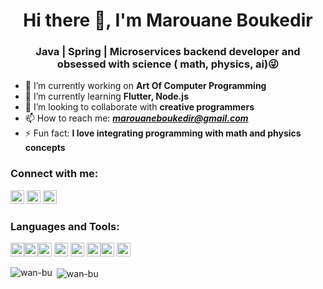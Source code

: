 <h1 align="center">Hi there 👋, I'm Marouane Boukedir</h1>
<h3 align="center">Java | Spring | Microservices backend developer and obsessed with science ( math, physics, ai)😜</h3>

- 🔭 I’m currently working on **Art Of Computer Programming**
- 🌱 I’m currently learning **Flutter, Node.js**
- 👯 I’m looking to collaborate with **creative programmers**
- 📫 How to reach me: ***marouaneboukedir@gmail.com***
- ⚡ Fun fact: **I love integrating programming with math and physics concepts**

### **Connect with me:**
<a href="https://www.linkedin.com/in/marouane-boukedir-142156109/" target="blank"><img src="https://camo.githubusercontent.com/609be48e654a9c8aed1660c2596b04f09ed13aee/68747470733a2f2f63646e2e6a7364656c6976722e6e65742f6e706d2f73696d706c652d69636f6e7340332e302e312f69636f6e732f6c696e6b6564696e2e737667" alt="marouane boukedir linkedin" height="22" width="22" /></a>
<a href="https://www.facebook.com/marouane.boukedir/" target="blank"><img src="https://img2.freepng.fr/20180421/okw/kisspng-computer-icons-logo-facebook-black-and-white-simplicity-5adb7dd77cada9.1355477415243340395107.jpg" alt="marouane boukedir facebook" height="22" width="22" /></a>
<a href="https://www.youtube.com/channel/UCmzs6gSkY84h4qP0BrLRcjg?view_as=subscriber" target="blank"><img src="https://cdn.jsdelivr.net/npm/simple-icons@3.0.1/icons/youtube.svg" alt="ucjm7i4g4z7zgcja_hkhlcvw" height="22" width="22" /></a>
<br />
### Languages and Tools:

<p align="left"><img src="https://devicons.github.io/devicon/devicon.git/icons/java/java-original-wordmark.svg" alt="java" width="22" height="22"/><img src="https://devicons.github.io/devicon/devicon.git/icons/nodejs/nodejs-original-wordmark.svg" alt="nodejs" width="22" height="22"/><img src="https://www.vectorlogo.zone/logos/dartlang/dartlang-icon.svg" alt="dart" width="22" height="22"/> <img src="https://www.vectorlogo.zone/logos/firebase/firebase-icon.svg" alt="firebase" width="22" height="22"/> <img src="https://www.vectorlogo.zone/logos/flutterio/flutterio-icon.svg" alt="flutter" width="22" height="22"/> <img src="https://www.vectorlogo.zone/logos/git-scm/git-scm-icon.svg" alt="git" width="22" height="22"/><img src="https://devicons.github.io/devicon/devicon.git/icons/mysql/mysql-original-wordmark.svg" alt="mysql" width="22" height="22"/> <img src="https://devicons.github.io/devicon/devicon.git/icons/postgresql/postgresql-original-wordmark.svg" alt="postgresql" width="22" height="22"/></p>

<p><img align="left" src="https://github-readme-stats.vercel.app/api/top-langs/?username=wan-bu&layout=compact&hide=html" alt="wan-bu" /></p>

<p>&nbsp;<img align="center" src="https://github-readme-stats.vercel.app/api?username=wan-bu&show_icons=true" alt="wan-bu" /></p>
